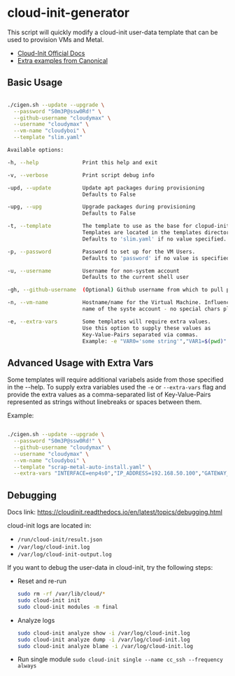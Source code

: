 # cloud-init-generator

This script will quickly modify a cloud-init user-data template that can be used to provision VMs and Metal. 

- [Cloud-Init Official Docs](https://cloudinit.readthedocs.io/en/latest/)
- [Extra examples from Canonical](https://github.com/canonical/cloud-init/tree/main/doc/examples)

## Basic Usage

```bash

./cigen.sh --update --upgrade \
  --password "S0m3P@ssw0Rd!" \
  --github-username "cloudymax" \
  --username "cloudymax" \
  --vm-name "cloudyboi" \
  --template "slim.yaml"
```


```bash
Available options:

-h, --help              Print this help and exit

-v, --verbose           Print script debug info

-upd, --update          Update apt packages during provisioning
                        Defaults to False

-upg, --upg             Upgrade packages during provisioning
                        Defaults to False

-t, --template          The template to use as the base for clopud-init.
                        Templates are located in the templates directory.
                        Defaults to 'slim.yaml' if no value specified.

-p, --password          Password to set up for the VM Users. 
                        Defaults to 'password' if no value is specified

-u, --username          Username for non-system account
                        Defaults to the current shell user

-gh, --github-username  (Optional) Github username from which to pull public keys

-n, --vm-name           Hostname/name for the Virtual Machine. Influences the 
                        name of the syste account - no special chars plz.

-e, --extra-vars        Some templates will require extra values.
                        Use this option to supply these values as 
                        Key-Value-Pairs separated via commas.
                        Example: -e "VAR0='some string'","VAR1=$(pwd)"
```

## Advanced Usage with Extra Vars

Some templates will require additional variabels aside from those specified in the --help.
To supply extra variables used the `-e` or `--extra-vars` flag and provide the extra values as a comma-separated list of Key-Value-Pairs represented as strings without linebreaks or spaces between them.

Example:

```bash

./cigen.sh --update --upgrade \
  --password "S0m3P@ssw0Rd!" \
  --github-username "cloudymax" \
  --username "cloudymax" \
  --vm-name "cloudyboi" \
  --template "scrap-metal-auto-install.yaml" \
  --extra-vars "INTERFACE=enp4s0","IP_ADDRESS=192.168.50.100","GATEWAY_IP=192.168.50.1","DNS_SERVER_IP=192.168.50.50","ROOT_USER=max"
```

## Debugging 

Docs link: https://cloudinit.readthedocs.io/en/latest/topics/debugging.html

cloud-init logs are located in:

- `/run/cloud-init/result.json`
- `/var/log/cloud-init.log`
- `/var/log/cloud-init-output.log`

If you want to debug the user-data in cloud-init, try the following steps:

- Reset and re-run
  ```bash
  sudo rm -rf /var/lib/cloud/*
  sudo cloud-init init
  sudo cloud-init modules -m final
  ```

- Analyze logs
  ```bash
  sudo cloud-init analyze show -i /var/log/cloud-init.log
  sudo cloud-init analyze dump -i /var/log/cloud-init.log
  sudo cloud-init analyze blame -i /var/log/cloud-init.log
  ```

- Run single module
  `sudo cloud-init single --name cc_ssh --frequency always`
